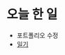 # 오늘 한 일 
- 포트폴리오 수정
- [일기](https://www.notion.so/ckdals/2024-06-03-34b689c5b83748229121e2c9249c5981)
